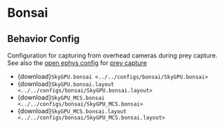 # Bonsai

## Behavior Config

Configuration for capturing from overhead cameras during prey capture.
See also the [open ephys config](open_ephys.md#behavior-config) for [prey capture](../projects/preycapture.md)

* {download}`SkyGPU.bonsai <../../configs/bonsai/SkyGPU.bonsai>`
* {download}`SkyGPU.bonsai.layout <../../configs/bonsai/SkyGPU.bonsai.layout>`
* {download}`SkyGPU_MCS.bonsai <../../configs/bonsai/SkyGPU_MCS.bonsai>` 
* {download}`SkyGPU_MCS.bonsai.layout <../../configs/bonsai/SkyGPU_MCS.bonsai.layout>`